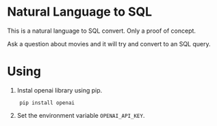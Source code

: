 # Natural Language to SQL

This is a natural language to SQL convert. Only a proof of concept.

Ask a question about movies and it will try and convert to an SQL query.

# Using

1. Instal openai library using pip.

```
	pip install openai
```

2. Set the environment variable `OPENAI_API_KEY`.
